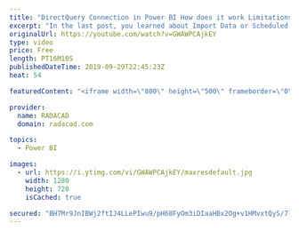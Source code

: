 ```yaml
---
title: "DirectQuery Connection in Power BI How does it work Limitations and Advantages"
excerpt: "In the last post, you learned about Import Data or Scheduled Refresh as a connection type. In this video, you’ll learn about the second type of connection named; DirectQuery. This type of connection is only supported by a limited number of data sources, and mainly targets systems with a huge amount of"
originalUrl: https://youtube.com/watch?v=GWAWPCAjkEY
type: video
price: Free
length: PT16M10S
publishedDateTime: 2019-09-29T22:45:23Z
heat: 54

featuredContent: "<iframe width=\"800\" height=\"500\" frameborder=\"0\" src=\"https://www.youtube.com/embed/GWAWPCAjkEY\" allow=\"accelerometer; autoplay; encrypted-media; gyroscope; picture-in-picture\" allowfullscreen></iframe>"

provider:
  name: RADACAD
  domain: radacad.com

topics:
  - Power BI

images:
  - url: https://i.ytimg.com/vi/GWAWPCAjkEY/maxresdefault.jpg
    width: 1280
    height: 720
    isCached: true

secured: "BH7Mr9JnIBWj2ftIJ4LLePIwu9/pH68FyOm3iDIaaHBx2Og+v1HMvxtQyS/7lXozqI476CVatC+3Kj8Jm5TGMGO9aR7DtkeRZgUFlqJsqVFDd4pmfaLIkSQJ/IHDgqUYbOQNGEV2fksBX3291+B9oDl4DMPnIPbmAnXKzzPUTxt1SJKvknmTKE7wyJkV1VoAiFQUqdFnkpG/dfE9QmSEhCvlciUxsdQZ2cbD2aiovwKMXDHCQEdgyaANJ3+f+ILckJfNVohDwywXqDaqYGI8EBFPw/Zp5tqhZK4Pa2MEJ6PJ9jX06k36EPwMHW/BjZIXVfC8MxoaL+rVT+Z8WPwaXT2r/UHoYMIr0svxBElEDBiLNcRxkkuYwIXVALc6pMMUEy6wzdZKbxWmmFd+0a9rYaF6tk+U0EEKERQpqHXwO6o=;1FNn/HP0gfWpk8sWDFRFnQ=="
---
```


